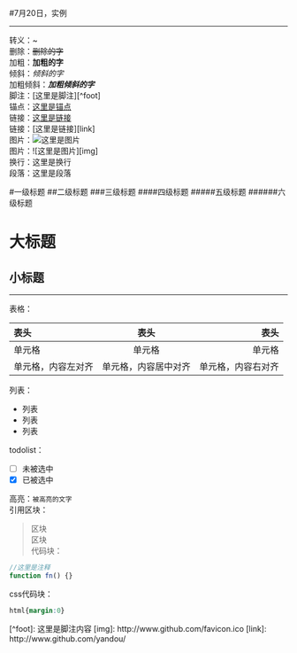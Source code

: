 #7月20日，实例

---

转义：\~  
删除：~~删除的字~~  
加粗：**加粗的字**  
倾斜：*倾斜的字*  
加粗倾斜：***加粗倾斜的字***  
脚注：[这里是脚注][^foot]  
锚点：[这里是锚点](#anchor)  
链接：[这里是链接](http://www.github.com/yandou)  
链接：[这里是链接][link]  
图片：![这里是图片](http://www.github.com/favicon.ico)  
图片：![这里是图片][img]  
换行：这里是换行  
段落：这里是段落

#一级标题
##二级标题
###三级标题
####四级标题
#####五级标题
######六级标题

大标题
= 
小标题
-

---

表格：  

|表头|表头|表头|
|:---|:---:|---:|
|单元格|单元格|单元格|
|单元格，内容左对齐|单元格，内容居中对齐|单元格，内容右对齐|


列表：  
+ 列表
+ 列表
+ 列表

todolist：   
- [ ] 未被选中
- [x] 已被选中

高亮：`被高亮的文字`  
引用区块：  
> 区块  
> 区块  
代码块：  
```javascript
//这里是注释
function fn() {}
```

css代码块：  
```css
html{margin:0}
```

<div id="anchor"></div>
[^foot]: 这里是脚注内容
[img]: http://www.github.com/favicon.ico  
[link]: http://www.github.com/yandou/  

